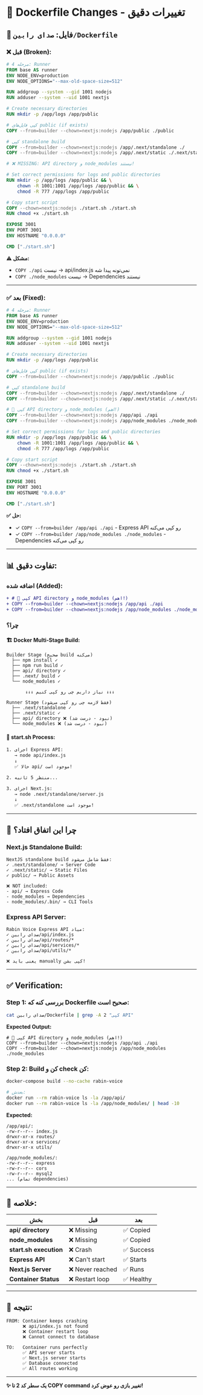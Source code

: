 # 🔧 Dockerfile Changes - تغییرات دقیق

## 📁 فایل: `صدای رابین/Dockerfile`

### ❌ **قبل (Broken):**
```dockerfile
# مرحله 4: Runner
FROM base AS runner
ENV NODE_ENV=production
ENV NODE_OPTIONS="--max-old-space-size=512"

RUN addgroup --system --gid 1001 nodejs
RUN adduser --system --uid 1001 nextjs

# Create necessary directories
RUN mkdir -p /app/logs /app/public

# کپی فایل‌های public (if exists)
COPY --from=builder --chown=nextjs:nodejs /app/public ./public

# کپی standalone build
COPY --from=builder --chown=nextjs:nodejs /app/.next/standalone ./
COPY --from=builder --chown=nextjs:nodejs /app/.next/static ./.next/static

# ❌ MISSING: API directory و node_modules نیستند!

# Set correct permissions for logs and public directories
RUN mkdir -p /app/logs /app/public && \
    chown -R 1001:1001 /app/logs /app/public && \
    chmod -R 777 /app/logs /app/public

# Copy start script
COPY --chown=nextjs:nodejs ./start.sh ./start.sh
RUN chmod +x ./start.sh

EXPOSE 3001
ENV PORT 3001
ENV HOSTNAME "0.0.0.0"

CMD ["./start.sh"]
```

**⚠️ مشکل:**
- `COPY ./api` نیست → api/index.js نمی‌تونه پیدا شه
- `COPY ./node_modules` نیست → Dependencies نیستند

---

### ✅ **بعد (Fixed):**
```dockerfile
# مرحله 4: Runner
FROM base AS runner
ENV NODE_ENV=production
ENV NODE_OPTIONS="--max-old-space-size=512"

RUN addgroup --system --gid 1001 nodejs
RUN adduser --system --uid 1001 nextjs

# Create necessary directories
RUN mkdir -p /app/logs /app/public

# کپی فایل‌های public (if exists)
COPY --from=builder --chown=nextjs:nodejs /app/public ./public

# کپی standalone build
COPY --from=builder --chown=nextjs:nodejs /app/.next/standalone ./
COPY --from=builder --chown=nextjs:nodejs /app/.next/static ./.next/static

# 🔧 کپی API directory و node_modules (اهم!)
COPY --from=builder --chown=nextjs:nodejs /app/api ./api
COPY --from=builder --chown=nextjs:nodejs /app/node_modules ./node_modules

# Set correct permissions for logs and public directories
RUN mkdir -p /app/logs /app/public && \
    chown -R 1001:1001 /app/logs /app/public && \
    chmod -R 777 /app/logs /app/public

# Copy start script
COPY --chown=nextjs:nodejs ./start.sh ./start.sh
RUN chmod +x ./start.sh

EXPOSE 3001
ENV PORT 3001
ENV HOSTNAME "0.0.0.0"

CMD ["./start.sh"]
```

**✅ حل:**
- ✓ `COPY --from=builder /app/api ./api` - Express API رو کپی می‌کنه
- ✓ `COPY --from=builder /app/node_modules ./node_modules` - Dependencies رو کپی می‌کنه

---

## 📊 **تفاوت دقیق:**

### اضافه شده (Added):
```diff
+ # 🔧 کپی API directory و node_modules (اهم!)
+ COPY --from=builder --chown=nextjs:nodejs /app/api ./api
+ COPY --from=builder --chown=nextjs:nodejs /app/node_modules ./node_modules
```

### چرا؟

#### 🏗️ **Docker Multi-Stage Build:**
```
Builder Stage (صحیح build می‌کنه)
  ├── npm install ✓
  ├── npm run build ✓
  ├── api/ directory ✓
  ├── .next/ build ✓
  └── node_modules ✓

       ↓↓↓ نیاز داریم چی رو کپی کنیم ↓↓↓

Runner Stage (فقط لازمه چی رو کپی می‌شود)
  ├── .next/standalone ✓
  ├── .next/static ✓
  ├── api/ directory ❌ (نبود - درست شد)
  └── node_modules ❌ (نبود - درست شد)
```

#### 🚀 **start.sh Process:**
```bash
1. اجرای Express API:
   → node api/index.js
   ↓
   ✅ حالا api/ موجود است!

2. منتظر 5 ثانیه...

3. اجرای Next.js:
   → node .next/standalone/server.js
   ↓
   ✅ .next/standalone موجود است!
```

---

## 📝 **چرا این اتفاق افتاد؟**

### Next.js Standalone Build:
```
NextJS standalone build فقط شامل می‌شود:
✓ .next/standalone/ → Server Code
✓ .next/static/ → Static Files
✓ public/ → Public Assets

❌ NOT included:
- api/ → Express Code
- node_modules → Dependencies
- node_modules/.bin/ → CLI Tools
```

### Express API Server:
```
Rabin Voice Express API میاد:
✓ صدای رابین/api/index.js
✓ صدای رابین/api/routes/*
✓ صدای رابین/api/services/*
✓ صدای رابین/api/utils/*

❌ یعنی باید manually کپی بشن!
```

---

## ✅ **Verification:**

### Step 1: بررسی کنه که Dockerfile صحیح است:
```bash
cat صدای رابین/Dockerfile | grep -A 2 "کپی API"
```

**Expected Output:**
```
# 🔧 کپی API directory و node_modules (اهم!)
COPY --from=builder --chown=nextjs:nodejs /app/api ./api
COPY --from=builder --chown=nextjs:nodejs /app/node_modules ./node_modules
```

### Step 2: Build کن و check کن:
```bash
docker-compose build --no-cache rabin-voice

# بعدش:
docker run --rm rabin-voice ls -la /app/api/
docker run --rm rabin-voice ls -la /app/node_modules/ | head -10
```

**Expected:**
```
/app/api/:
-rw-r--r-- index.js
drwxr-xr-x routes/
drwxr-xr-x services/
drwxr-xr-x utils/

/app/node_modules/:
-rw-r--r-- express
-rw-r--r-- cors
-rw-r--r-- mysql2
... (تمام dependencies)
```

---

## 🎯 **خلاصه:**

| بخش | قبل | بعد |
|------|-----|-----|
| **api/ directory** | ❌ Missing | ✅ Copied |
| **node_modules** | ❌ Missing | ✅ Copied |
| **start.sh execution** | ❌ Crash | ✅ Success |
| **Express API** | ❌ Can't start | ✅ Starts |
| **Next.js Server** | ❌ Never reached | ✅ Runs |
| **Container Status** | ❌ Restart loop | ✅ Healthy |

---

## 🚀 **نتیجه:**

```
FROM: Container keeps crashing
      ❌ api/index.js not found
      ❌ Container restart loop
      ❌ Cannot connect to database

TO:   Container runs perfectly
      ✅ API server starts
      ✅ Next.js server starts
      ✅ Database connected
      ✅ All routes working
```

---

**✨ یک سطر کد 2 تا COPY command تغییر بازی رو عوض کرد!**
